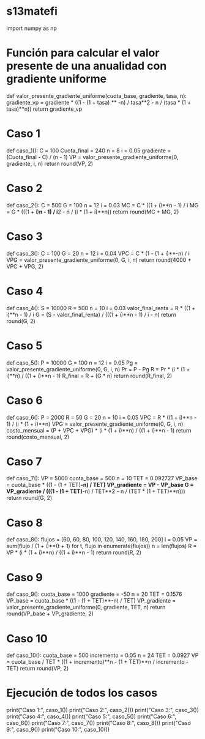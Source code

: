 # s13matefi
import numpy as np

# Función para calcular el valor presente de una anualidad con gradiente uniforme
def valor_presente_gradiente_uniforme(cuota_base, gradiente, tasa, n):
    gradiente_vp = gradiente * ((1 - (1 + tasa) ** -n) / tasa**2 - n / (tasa * (1 + tasa)**n))
    return gradiente_vp

# Caso 1
def caso_1():
    C = 100
    Cuota_final = 240
    n = 8
    i = 0.05
    gradiente = (Cuota_final - C) / (n - 1)
    VP = valor_presente_gradiente_uniforme(0, gradiente, i, n)
    return round(VP, 2)

# Caso 2
def caso_2():
    C = 500
    G = 100
    n = 12
    i = 0.03
    MC = C * ((1 + i)**n - 1) / i
    MG = G * (((1 + i)**n - 1) / i**2 - n / (i * (1 + i)**n))
    return round(MC + MG, 2)

# Caso 3
def caso_3():
    C = 100
    G = 20
    n = 12
    i = 0.04
    VPC = C * (1 - (1 + i)**-n) / i
    VPG = valor_presente_gradiente_uniforme(0, G, i, n)
    return round(4000 + VPC + VPG, 2)

# Caso 4
def caso_4():
    S = 10000
    R = 500
    n = 10
    i = 0.03
    valor_final_renta = R * ((1 + i)**n - 1) / i
    G = (S - valor_final_renta) / (((1 + i)**n - 1) / i - n)
    return round(G, 2)

# Caso 5
def caso_5():
    P = 10000
    G = 100
    n = 12
    i = 0.05
    Pg = valor_presente_gradiente_uniforme(0, G, i, n)
    Pr = P - Pg
    R = Pr * (i * (1 + i)**n) / ((1 + i)**n - 1)
    R_final = R + (G * n)
    return round(R_final, 2)

# Caso 6
def caso_6():
    P = 2000
    R = 50
    G = 20
    n = 10
    i = 0.05
    VPC = R * ((1 + i)**n - 1) / (i * (1 + i)**n)
    VPG = valor_presente_gradiente_uniforme(0, G, i, n)
    costo_mensual = (P + VPC + VPG) * (i * (1 + i)**n) / ((1 + i)**n - 1)
    return round(costo_mensual, 2)

# Caso 7
def caso_7():
    VP = 5000
    cuota_base = 500
    n = 10
    TET = 0.092727
    VP_base = cuota_base * ((1 - (1 + TET)**-n) / TET)
    VP_gradiente = VP - VP_base
    G = VP_gradiente / (((1 - (1 + TET)**-n) / TET**2 - n / (TET * (1 + TET)**n)))
    return round(G, 2)

# Caso 8
def caso_8():
    flujos = [60, 60, 80, 100, 120, 140, 160, 180, 200]
    i = 0.05
    VP = sum(flujo / (1 + i)**(t + 1) for t, flujo in enumerate(flujos))
    n = len(flujos)
    R = VP * (i * (1 + i)**n) / ((1 + i)**n - 1)
    return round(R, 2)

# Caso 9
def caso_9():
    cuota_base = 1000
    gradiente = -50
    n = 20
    TET = 0.1576
    VP_base = cuota_base * ((1 - (1 + TET)**-n) / TET)
    VP_gradiente = valor_presente_gradiente_uniforme(0, gradiente, TET, n)
    return round(VP_base + VP_gradiente, 2)

# Caso 10
def caso_10():
    cuota_base = 500
    incremento = 0.05
    n = 24
    TET = 0.0927
    VP = cuota_base / TET * ((1 + incremento)**n - (1 + TET)**n / incremento - TET)
    return round(VP, 2)

# Ejecución de todos los casos
print("Caso 1:", caso_1())
print("Caso 2:", caso_2())
print("Caso 3:", caso_3())
print("Caso 4:", caso_4())
print("Caso 5:", caso_5())
print("Caso 6:", caso_6())
print("Caso 7:", caso_7())
print("Caso 8:", caso_8())
print("Caso 9:", caso_9())
print("Caso 10:", caso_10())
